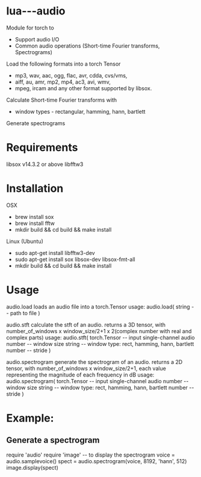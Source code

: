lua---audio
===========

Module for torch to
- Support audio I/O
- Common audio operations (Short-time Fourier transforms, Spectrograms)

Load the following formats into a torch Tensor
- mp3, wav, aac, ogg, flac, avr, cdda, cvs/vms,
- aiff, au, amr, mp2, mp4, ac3, avi, wmv, 
- mpeg, ircam and any other format supported by libsox.

Calculate Short-time Fourier transforms with
 - window types - rectangular, hamming, hann, bartlett

Generate spectrograms 

Requirements
============
libsox v14.3.2 or above
libfftw3

Installation
============
OSX
- brew install sox
- brew install fftw
- mkdir build && cd build && make install

Linux (Ubuntu)
- sudo apt-get install libfftw3-dev
- sudo apt-get install sox libsox-dev libsox-fmt-all
- mkdir build && cd build && make install

Usage
=====
audio.load
loads an audio file into a torch.Tensor
usage:
audio.load(
    string                              -- path to file
)

audio.stft
calculate the stft of an audio. returns a 3D tensor, with number_of_windows x window_size/2+1 x 2(complex number with real and complex parts)
usage:
audio.stft(
    torch.Tensor                        -- input single-channel audio
    number                              -- window size
    string                              -- window type: rect, hamming, hann, bartlett
    number                              -- stride
)

audio.spectrogram
generate the spectrogram of an audio. returns a 2D tensor, with number_of_windows x window_size/2+1, each value representing the magnitude of each frequency in dB
usage:
audio.spectrogram(
    torch.Tensor                        -- input single-channel audio
    number                              -- window size
    string                              -- window type: rect, hamming, hann, bartlett
    number                              -- stride
)

Example:
========
Generate a spectrogram
------
require 'audio'
require 'image' -- to display the spectrogram
voice = audio.samplevoice()
spect = audio.spectrogram(voice, 8192, 'hann', 512)
image.display(spect)

